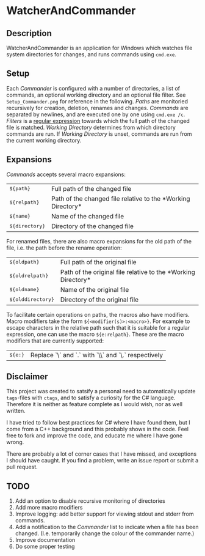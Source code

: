 # WatcherAndCommander

## Description
WatcherAndCommander is an application for Windows which watches file system
directories for changes, and runs commands using `cmd.exe`.

## Setup
Each *Commander* is configured with a number of directories, a list of
commands, an optional working directory and an optional file filter. See
`Setup_Commander.png` for reference in the following.
*Paths* are monitoried recursively for creation, deletion, renames and
changes. *Commands* are separated by newlines, and are executed one by one
using `cmd.exe /c`. *Filters* is a [regular expression] towards which the full
path of the changed file is matched. *Working Directory* determines from
which directory commands are run. If *Working Directory* is unset, commands
are run from the current working directory.

## Expansions
*Commands* accepts several macro expansions:

<table>
<tr><td><tt>${path}</tt></td><td>Full path of the changed file</td></tr>
<tr><td><tt>${relpath}</tt></td><td>Path of the changed file relative to the *Working Directory*</td></tr>
<tr><td><tt>${name}</tt></td><td>Name of the changed file</td></tr>
<tr><td><tt>${directory}</tt></td><td>Directory of the changed file</td></tr>
</table>

For renamed files, there are also macro expansions for the old path of the file,
i.e. the path before the rename operation:

<table>
<tr><td><tt>${oldpath}</tt></td><td>Full path of the original file</td></tr>
<tr><td><tt>${oldrelpath}</tt></td><td>Path of the original file relative to the *Working Directory*</td></tr>
<tr><td><tt>${oldname}</tt></td><td>Name of the original file</td></tr>
<tr><td><tt>${olddirectory}</tt></td><td>Directory of the original file</td></tr>
</table>

To facilitate certain operations on paths, the macros also have modifiers.
Macro modifiers take the form `${<modifier(s)>:<macro>}`. For example to
escape characters in the relative path such that it is suitable for a regular
expression, one can use the macro `${e:relpath}`. These are the macro
modifiers that are currently supported:

<table>
<tr><td><tt>${e:<macro>}</tt></td><td>Replace `\` and `.` with `\\` and `\.` respectively</td></tr>
</table>

## Disclaimer
This project was created to satsify a personal need to automatically update
`tags`-files with `ctags`, and to satisfy a curiosity for the C# language.
Therefore it is neither as feature complete as I would wish, nor as well
written.

I have tried to follow best practices for C# where I have found them, but I
come from a C++ background and this probably shows in the code. Feel free to
fork and improve the code, and educate me where I have gone wrong.

There are probably a lot of corner cases that I have missed, and exceptions I
should have caught. If you find a problem, write an issue report or submit a
pull request.

## TODO
1. Add an option to disable recursive monitoring of directories
2. Add more macro modifiers
3. Improve logging: add better support for viewing stdout and stderr from
   commands.
4. Add a notification to the *Commander* list to indicate when a file has
   been changed. (I.e. temporarily change the colour of the commander name.)
5. Improve documentation
6. Do some proper testing


[regular expression]: http://msdn.microsoft.com/en-us/library/az24scfc.aspx
